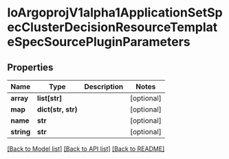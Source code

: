 # IoArgoprojV1alpha1ApplicationSetSpecClusterDecisionResourceTemplateSpecSourcePluginParameters

## Properties
Name | Type | Description | Notes
------------ | ------------- | ------------- | -------------
**array** | **list[str]** |  | [optional] 
**map** | **dict(str, str)** |  | [optional] 
**name** | **str** |  | [optional] 
**string** | **str** |  | [optional] 

[[Back to Model list]](../README.md#documentation-for-models) [[Back to API list]](../README.md#documentation-for-api-endpoints) [[Back to README]](../README.md)


